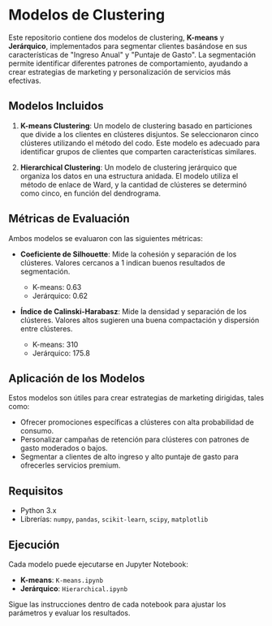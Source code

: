 # Modelos de Clustering

Este repositorio contiene dos modelos de clustering, **K-means** y **Jerárquico**, implementados para segmentar clientes basándose en sus características de "Ingreso Anual" y "Puntaje de Gasto". La segmentación permite identificar diferentes patrones de comportamiento, ayudando a crear estrategias de marketing y personalización de servicios más efectivas.

## Modelos Incluidos

1. **K-means Clustering**: Un modelo de clustering basado en particiones que divide a los clientes en clústeres disjuntos. Se seleccionaron cinco clústeres utilizando el método del codo. Este modelo es adecuado para identificar grupos de clientes que comparten características similares.

2. **Hierarchical Clustering**: Un modelo de clustering jerárquico que organiza los datos en una estructura anidada. El modelo utiliza el método de enlace de Ward, y la cantidad de clústeres se determinó como cinco, en función del dendrograma.

## Métricas de Evaluación

Ambos modelos se evaluaron con las siguientes métricas:

- **Coeficiente de Silhouette**: Mide la cohesión y separación de los clústeres. Valores cercanos a 1 indican buenos resultados de segmentación.
  - K-means: 0.63
  - Jerárquico: 0.62

- **Índice de Calinski-Harabasz**: Mide la densidad y separación de los clústeres. Valores altos sugieren una buena compactación y dispersión entre clústeres.
  - K-means: 310
  - Jerárquico: 175.8

## Aplicación de los Modelos

Estos modelos son útiles para crear estrategias de marketing dirigidas, tales como:
- Ofrecer promociones específicas a clústeres con alta probabilidad de consumo.
- Personalizar campañas de retención para clústeres con patrones de gasto moderados o bajos.
- Segmentar a clientes de alto ingreso y alto puntaje de gasto para ofrecerles servicios premium.

## Requisitos

- Python 3.x
- Librerías: `numpy`, `pandas`, `scikit-learn`, `scipy`, `matplotlib`

## Ejecución

Cada modelo puede ejecutarse en Jupyter Notebook:
- **K-means**: `K-means.ipynb`
- **Jerárquico**: `Hierarchical.ipynb`

Sigue las instrucciones dentro de cada notebook para ajustar los parámetros y evaluar los resultados.
